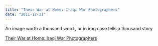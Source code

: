```yaml
---
title: "Their War at Home: Iraqi War Photographers"
date: "2011-12-21"
---
```


An image worth a thousand word , or in iraq case tells a thousand story    

  
[Their War at Home: Iraqi War Photographers](http://www.nytimes.com/interactive/2011/12/19/world/middleeast/20111219-iraqi-photographers.html)
